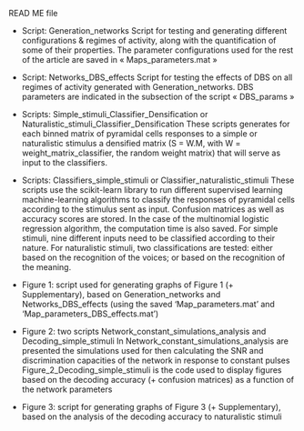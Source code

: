 READ ME file 

* Script: Generation_networks
Script for testing and generating different configurations & regimes of activity, along with the quantification of some of their properties. 
The parameter configurations used for the rest of the article are saved in « Maps_parameters.mat » 

* Script: Networks_DBS_effects
Script for testing the effects of DBS on all regimes of activity generated with Generation_networks. 
DBS parameters are indicated in the subsection of the script « DBS_params » 

* Scripts: Simple_stimuli_Classifier_Densification or Naturalistic_stimuli_Classifier_Densification 
These scripts generates for each binned matrix of pyramidal cells responses to a simple or naturalistic stimulus a densified matrix (S = W.M, with W = weight_matrix_classifier, the random weight matrix) that will serve as input to the classifiers. 

* Scripts: Classifiers_simple_stimuli or Classifier_naturalistic_stimuli 
These scripts use the scikit-learn library to run different supervised learning machine-learning algorithms to classify the responses of pyramidal cells according to the stimulus sent as input. 
Confusion matrices as well as accuracy scores are stored.  In the case of the multinomial logistic regression algorithm, the computation time is also saved. 
For simple stimuli, nine different inputs need to be classified according to their nature. 
For naturalistic stimuli, two classifications are tested: either based on the recognition of the voices; or based on the recognition of the meaning. 

* Figure 1: script used for generating graphs of Figure 1 (+ Supplementary), based on Generation_networks and Networks_DBS_effects (using the saved ‘Map_parameters.mat’ and ‘Map_parameters_DBS_effects.mat’)

* Figure 2: two scripts Network_constant_simulations_analysis and Decoding_simple_stimuli 
In Network_constant_simulations_analysis are presented the simulations used for then calculating the SNR and discrimination capacities of the network in response to constant pulses 
Figure_2_Decoding_simple_stimuli is the code used to display figures based on the decoding accuracy (+ confusion matrices) as a function of the network parameters

* Figure 3: script for generating graphs of Figure 3 (+ Supplementary), based on the analysis of the decoding accuracy to naturalistic stimuli

